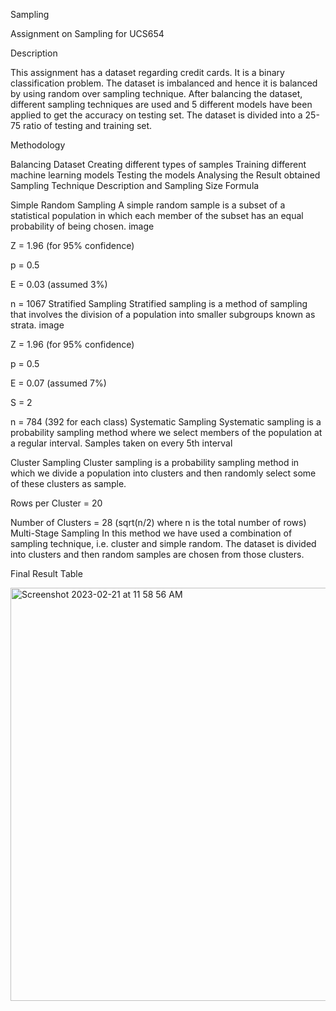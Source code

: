 Sampling

Assignment on Sampling for UCS654

Description

This assignment has a dataset regarding credit cards. It is a binary classification problem. The dataset is imbalanced and hence it is balanced by using random over sampling technique. After balancing the dataset, different sampling techniques are used and 5 different models have been applied to get the accuracy on testing set. The dataset is divided into a 25-75 ratio of testing and training set.

Methodology

Balancing Dataset
Creating different types of samples
Training different machine learning models
Testing the models
Analysing the Result obtained
Sampling Technique Description and Sampling Size Formula

Simple Random Sampling A simple random sample is a subset of a statistical population in which each member of the subset has an equal probability of being chosen.
image

Z = 1.96 (for 95% confidence)

p = 0.5

E = 0.03 (assumed 3%)

n = 1067
Stratified Sampling Stratified sampling is a method of sampling that involves the division of a population into smaller subgroups known as strata.
image

Z = 1.96 (for 95% confidence)

p = 0.5

E = 0.07 (assumed 7%)

S = 2

n = 784 (392 for each class)
Systematic Sampling Systematic sampling is a probability sampling method where we select members of the population at a regular interval. Samples taken on every 5th interval

Cluster Sampling Cluster sampling is a probability sampling method in which we divide a population into clusters and then randomly select some of these clusters as sample.

Rows per Cluster = 20

Number of Clusters = 28 (sqrt(n/2) where n is the total number of rows)
Multi-Stage Sampling In this method we have used a combination of sampling technique, i.e. cluster and simple random. The dataset is divided into clusters and then random samples are chosen from those clusters.

Final Result Table

<img width="661" alt="Screenshot 2023-02-21 at 11 58 56 AM" src="https://user-images.githubusercontent.com/72308644/220264981-5f85f51f-4abb-4c6c-8325-1e7bc740e5a7.png">


